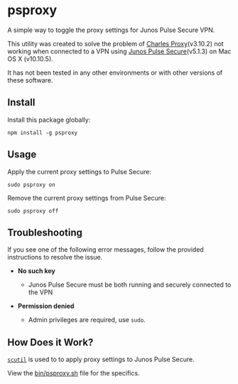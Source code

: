 # psproxy

A simple way to toggle the proxy settings for Junos Pulse Secure VPN.

This utility was created to solve the problem of [Charles Proxy][1](v3.10.2) not 
working when connected to a VPN using [Junos Pulse Secure][2](v5.1.3) on 
Mac OS X (v10.10.5).

It has not been tested in any other environments or with other versions of these 
software. 

## Install

Install this package globally:

    npm install -g psproxy
    
## Usage

Apply the current proxy settings to Pulse Secure:

    sudo psproxy on

Remove the current proxy settings from Pulse Secure:

    sudo psproxy off

## Troubleshooting

If you see one of the following error messages, follow the provided instructions
to resolve the issue.

* **No such key**
    * Junos Pulse Secure must be both running and securely connected to the VPN

* **Permission denied**
    * Admin privileges are required, use `sudo`.
    

## How Does it Work?

[`scutil`][3] is used to to apply proxy settings to Junos Pulse Secure.

View the [bin/psproxy.sh][4] file for the specifics.

[1]: http://www.charlesproxy.com/
[2]: https://www.pulsesecure.net/
[3]: https://developer.apple.com/library/mac/documentation/Darwin/Reference/ManPages/man8/scutil.8.html
[4]: https://github.com/majgis/psproxy/blob/master/bin/psproxy.sh